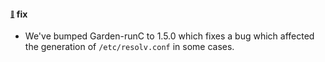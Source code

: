 #### <sub><sup><a name="v274-note-1" href="#v274-note-1">:link:</a></sup></sub> fix

* We've bumped Garden-runC to 1.5.0 which fixes a bug which affected the generation of `/etc/resolv.conf` in some cases.
  
  
